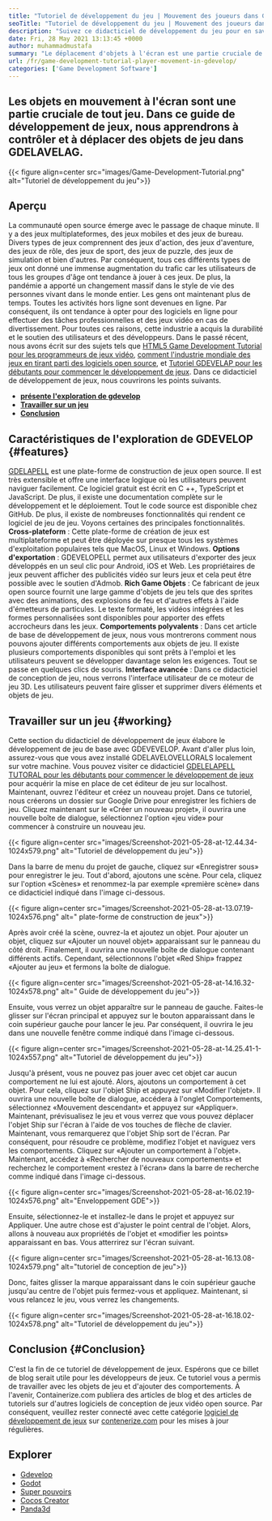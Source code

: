 ```yaml
---
title: "Tutoriel de développement du jeu | Mouvement des joueurs dans GDEVELOP" 
seoTitle: "Tutoriel de développement du jeu | Mouvement des joueurs dans GDEVELOP" 
description: "Suivez ce didacticiel de développement du jeu pour en savoir plus sur les fonctions de jeu de base. GDELEVELAG est un logiciel de création de jeu gratuit pour la construction et la publication de jeux." 
date: Fri, 28 May 2021 13:13:45 +0000
author: muhammadmustafa
summary: "Le déplacement d'objets à l'écran est une partie cruciale de tout jeu. Dans ce guide de développement de jeux, nous apprendrons à contrôler et à déplacer des objets de jeu dans GDELAVELAG." 
url: /fr/game-development-tutorial-player-movement-in-gdevelop/
categories: ['Game Development Software']
---
```


## Les objets en mouvement à l'écran sont une partie cruciale de tout jeu. Dans ce guide de développement de jeux, nous apprendrons à contrôler et à déplacer des objets de jeu dans GDELAVELAG.

{{< figure align=center src="images/Game-Development-Tutorial.png" alt="Tutoriel de développement du jeu">}}


## **Aperçu** 
La communauté open source émerge avec le passage de chaque minute. Il y a des jeux multiplateformes, des jeux mobiles et des jeux de bureau. Divers types de jeux comprennent des jeux d'action, des jeux d'aventure, des jeux de rôle, des jeux de sport, des jeux de puzzle, des jeux de simulation et bien d'autres. Par conséquent, tous ces différents types de jeux ont donné une immense augmentation du trafic car les utilisateurs de tous les groupes d'âge ont tendance à jouer à ces jeux.
De plus, la pandémie a apporté un changement massif dans le style de vie des personnes vivant dans le monde entier. Les gens ont maintenant plus de temps. Toutes les activités hors ligne sont devenues en ligne. Par conséquent, ils ont tendance à opter pour des logiciels en ligne pour effectuer des tâches professionnelles et des jeux vidéo en cas de divertissement. Pour toutes ces raisons, cette industrie a acquis la durabilité et le soutien des utilisateurs et des développeurs. Dans le passé récent, nous avons écrit sur des sujets tels que [HTML5 Game Development Tutorial pour les programmeurs de jeux vidéo][1], [comment l'industrie mondiale des jeux en tirant parti des logiciels open source][2], et [Tutoriel GDEVELAP pour les débutants pour commencer le développement de jeux][3]. Dans ce didacticiel de développement de jeux, nous couvrirons les points suivants.
  * **[présente l'exploration de gdevelop][4]** 
  * **[Travailler sur un jeu][5]** 
  * **[Conclusion][6]** 

## Caractéristiques de l'exploration de GDEVELOP {#features}

[GDELAPELL][7] est une plate-forme de construction de jeux open source. Il est très extensible et offre une interface logique où les utilisateurs peuvent naviguer facilement. Ce logiciel gratuit est écrit en C ++, TypeScript et JavaScript. De plus, il existe une documentation complète sur le développement et le déploiement. Tout le code source est disponible chez GitHub. De plus, il existe de nombreuses fonctionnalités qui rendent ce logiciel de jeu de jeu. Voyons certaines des principales fonctionnalités.
**Cross-plateform** : Cette plate-forme de création de jeux est multiplateforme et peut être déployée sur presque tous les systèmes d'exploitation populaires tels que MacOS, Linux et Windows.
**Options d'exportation** : GDEVELOPELL permet aux utilisateurs d'exporter des jeux développés en un seul clic pour Android, iOS et Web. Les propriétaires de jeux peuvent afficher des publicités vidéo sur leurs jeux et cela peut être possible avec le soutien d'Admob.
**Rich Game Objets** : Ce fabricant de jeux open source fournit une large gamme d'objets de jeu tels que des sprites avec des animations, des explosions de feu et d'autres effets à l'aide d'émetteurs de particules. Le texte formaté, les vidéos intégrées et les formes personnalisées sont disponibles pour apporter des effets accrocheurs dans les jeux.
**Comportements polyvalents** : Dans cet article de base de développement de jeux, nous vous montrerons comment nous pouvons ajouter différents comportements aux objets de jeu. Il existe plusieurs comportements disponibles qui sont prêts à l'emploi et les utilisateurs peuvent se développer davantage selon les exigences. Tout se passe en quelques clics de souris.
**Interface avancée** : Dans ce didacticiel de conception de jeu, nous verrons l'interface utilisateur de ce moteur de jeu 3D. Les utilisateurs peuvent faire glisser et supprimer divers éléments et objets de jeu.

## Travailler sur un jeu {#working}

Cette section du didacticiel de développement de jeux élabore le développement de jeu de base avec GDEVEVELOP. Avant d'aller plus loin, assurez-vous que vous avez installé GDELAVELOVELLORALS localement sur votre machine.
Vous pouvez visiter ce didacticiel [GDELELAPELL TUTORAL pour les débutants pour commencer le développement de jeux][3] pour acquérir la mise en place de cet éditeur de jeu sur localhost.
Maintenant, ouvrez l'éditeur et créez un nouveau projet. Dans ce tutoriel, nous créerons un dossier sur Google Drive pour enregistrer les fichiers de jeu. Cliquez maintenant sur le «Créer un nouveau projet», il ouvrira une nouvelle boîte de dialogue, sélectionnez l'option «jeu vide» pour commencer à construire un nouveau jeu.

{{< figure align=center src="images/Screenshot-2021-05-28-at-12.44.34-1024x579.png" alt="Tutoriel de développement du jeu">}}

Dans la barre de menu du projet de gauche, cliquez sur «Enregistrer sous» pour enregistrer le jeu.
Tout d'abord, ajoutons une scène. Pour cela, cliquez sur l'option «Scènes» et renommez-la par exemple «première scène» dans ce didacticiel indiqué dans l'image ci-dessous.

{{< figure align=center src="images/Screenshot-2021-05-28-at-13.07.19-1024x576.png" alt=" plate-forme de construction de jeux">}}

Après avoir créé la scène, ouvrez-la et ajoutez un objet. Pour ajouter un objet, cliquez sur «Ajouter un nouvel objet» apparaissant sur le panneau du côté droit. Finalement, il ouvrira une nouvelle boîte de dialogue contenant différents actifs. Cependant, sélectionnons l'objet «Red Ship» frappez «Ajouter au jeu» et fermons la boîte de dialogue.

{{< figure align=center src="images/Screenshot-2021-05-28-at-14.16.32-1024x578.png" alt=" Guide de développement du jeu">}}

Ensuite, vous verrez un objet apparaître sur le panneau de gauche. Faites-le glisser sur l'écran principal et appuyez sur le bouton apparaissant dans le coin supérieur gauche pour lancer le jeu. Par conséquent, il ouvrira le jeu dans une nouvelle fenêtre comme indiqué dans l'image ci-dessous.

{{< figure align=center src="images/Screenshot-2021-05-28-at-14.25.41-1-1024x557.png" alt="Tutoriel de développement du jeu">}}

Jusqu'à présent, vous ne pouvez pas jouer avec cet objet car aucun comportement ne lui est ajouté. Alors, ajoutons un comportement à cet objet. Pour cela, cliquez sur l'objet Ship et appuyez sur «Modifier l'objet». Il ouvrira une nouvelle boîte de dialogue, accédera à l'onglet Comportements, sélectionnez «Mouvement descendant» et appuyez sur «Appliquer». Maintenant, prévisualisez le jeu et vous verrez que vous pouvez déplacer l'objet Ship sur l'écran à l'aide de vos touches de flèche de clavier. Maintenant, vous remarquerez que l'objet Ship sort de l'écran. Par conséquent, pour résoudre ce problème, modifiez l'objet et naviguez vers les comportements. Cliquez sur «Ajouter un comportement à l'objet». Maintenant, accédez à «Rechercher de nouveaux comportements» et recherchez le comportement «restez à l'écran» dans la barre de recherche comme indiqué dans l'image ci-dessous.

{{< figure align=center src="images/Screenshot-2021-05-28-at-16.02.19-1024x576.png" alt="Enveloppement GDE">}}

Ensuite, sélectionnez-le et installez-le dans le projet et appuyez sur Appliquer. Une autre chose est d'ajuster le point central de l'objet. Alors, allons à nouveau aux propriétés de l'objet et «modifier les points» apparaissant en bas. Vous atterrirez sur l'écran suivant.

{{< figure align=center src="images/Screenshot-2021-05-28-at-16.13.08-1024x579.png" alt="tutoriel de conception de jeu">}}

Donc, faites glisser la marque apparaissant dans le coin supérieur gauche jusqu'au centre de l'objet puis fermez-vous et appliquez. Maintenant, si vous relancez le jeu, vous verrez les changements.

{{< figure align=center src="images/Screenshot-2021-05-28-at-16.18.02-1024x578.png" alt="Tutoriel de développement du jeu">}}


## Conclusion {#Conclusion}

C'est la fin de ce tutoriel de développement de jeux. Espérons que ce billet de blog serait utile pour les développeurs de jeux. Ce tutoriel vous a permis de travailler avec les objets de jeu et d'ajouter des comportements. À l'avenir, Containerize.com publiera des articles de blog et des articles de tutoriels sur d'autres logiciels de conception de jeux vidéo open source. Par conséquent, veuillez rester connecté avec cette catégorie [logiciel de développement de jeux][8] sur [contenerize.com][9] pour les mises à jour régulières.

## Explorer
  * [Gdevelop][7]
  * [Godot][10]
  * [Super pouvoirs][11]
  * [Cocos Creator][12]
  * [Panda3d][13]



[1]: https://blog.containerize.com/2021/05/19/html5-game-development-tutorial-for-video-game-programmers/
[2]: https://blog.containerize.com/game-development-software/how-global-gaming-market-leveraging-open-source-software/
[3]: https://blog.containerize.com/game-development-software/fr/game-development-tutorial-player-movement-in-gdevelop/
[4]: #features
[5]: #working
[6]: #Conclusion
[7]: https://products.containerize.com/game-development-software/gdevelop/
[8]: https://products.containerize.com/game-development-software/
[9]: https://www.containerize.com/
[10]: https://products.containerize.com/game-development-software/godot/
[11]: https://products.containerize.com/game-development-software/superpowers/
[12]: https://products.containerize.com/game-development-software/cocos-creator/
[13]: https://products.containerize.com/game-development-software/panda3d/
